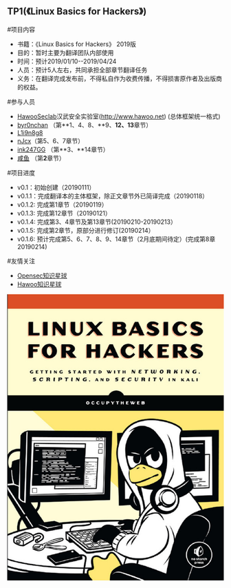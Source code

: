 ## TP1(《Linux Basics for Hackers》)
#项目内容 
- 书籍：《Linux Basics for Hackers》 2019版
- 目的：暂时主要为翻译团队内部使用
- 时间：预计2019/01/10--2019/04/24
- 人员：预计5人左右，共同承担全部章节翻译任务
- 义务：在翻译完成发布前，不得私自作为收费传播，不得损害原作者及出版商的权益。

#参与人员
- [HawooSeclab](https://github.com/hawoosec)汉武安全实验室(http://www.hawoo.net) (总体框架统一格式)
- [byr0nchan](https://github.com/byr0nchan) （第**1、4、8、**9、**12、13**章节）
- [L1i9n8g8](https://github.com/L1i9n8g8)
- [nJcx](https://github.com/nJcx)（第5、6、7章节）
- [ink247GG](https://github.com/ink247GG) （第**3、**14章节）
- [咸鱼]() （第**2**章节）

#项目进度 
- v0.1：初始创建（20190111）
- v0.1.1：完成翻译本的主体框架，除正文章节外已简译完成（20190118）
- v0.1.2: 完成第1章节（20190119）
- v0.1.3: 完成第12章节（20190121）
- v0.1.4: 完成第3、4章节及第13章节(20190210-20190213）
- v0.1.5: 完成第2章节，原部分进行修订(20190214）
- v0.1.6: 预计完成第5、6、7、8、9、14章节（2月底期间待定）(完成第8章20190214)


#友情关注 
- [Opensec知识星球](https://t.zsxq.com/vrvjAuN)
- [Hawoo知识星球](https://t.zsxq.com/2bQvFYJ)

![](./Book_name.jpg)
